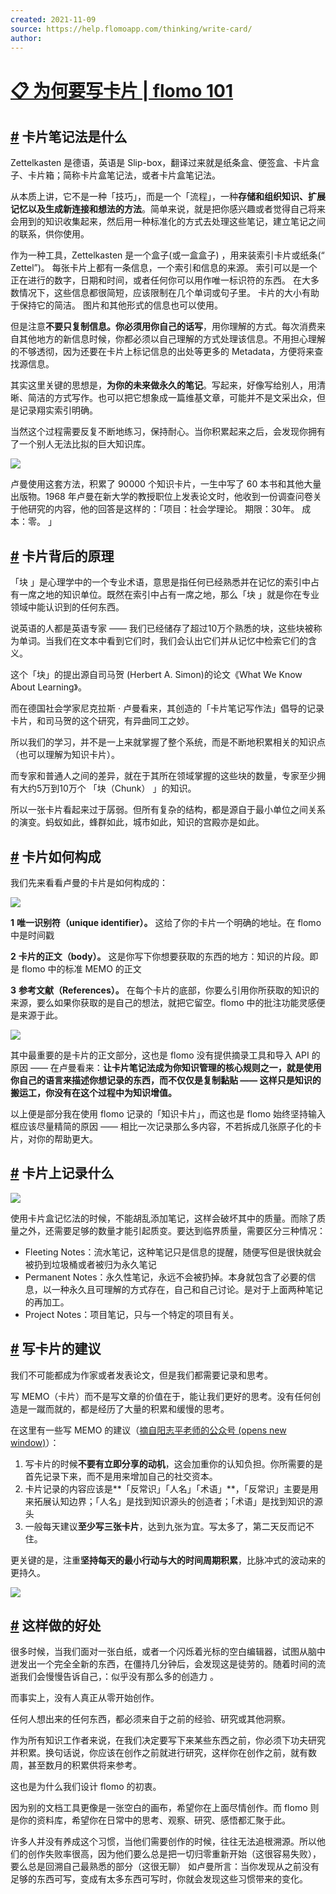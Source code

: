 ```yaml
---
created: 2021-11-09
source: https://help.flomoapp.com/thinking/write-card/
author: 
---
```


# [📋 为何要写卡片 | flomo 101](https://help.flomoapp.com/thinking/write-card/)


## [#](https://help.flomoapp.com/thinking/write-card/#%E5%8D%A1%E7%89%87%E7%AC%94%E8%AE%B0%E6%B3%95%E6%98%AF%E4%BB%80%E4%B9%88) 卡片笔记法是什么

Zettelkasten 是德语，英语是 Slip-box，翻译过来就是纸条盒、便签盒、卡片盒子、卡片箱；简称卡片盒笔记法，或者卡片盒笔记法。

从本质上讲，它不是一种「技巧」，而是一个「流程」，一种**存储和组织知识、扩展记忆以及生成新连接和想法的方法**。简单来说，就是把你感兴趣或者觉得自己将来会用到的知识收集起来，然后用一种标准化的方式去处理这些笔记，建立笔记之间的联系，供你使用。

作为一种工具，Zettelkasten 是一个盒子(或一盒盒子) ，用来装索引卡片或纸条(“ Zettel”)。 每张卡片上都有一条信息，一个索引和信息的来源。 索引可以是一个正在进行的数字，日期和时间，或者任何你可以用作唯一标识符的东西。 在大多数情况下，这些信息都很简短，应该限制在几个单词或句子里。 卡片的大小有助于保持它的简洁。 图片和其他形式的信息也可以使用。

但是注意**不要只复制信息。你必须用你自己的话写**，用你理解的方式。每次消费来自其他地方的新信息时候，你都必须以自己理解的方式处理该信息。不用担心理解的不够透彻，因为还要在卡片上标记信息的出处等更多的 Metadata，方便将来查找源信息。

其实这里关键的思想是，**为你的未来做永久的笔记**。写起来，好像写给别人，用清晰、简洁的方式写作。也可以把它想象成一篇维基文章，可能并不是文采出众，但是记录翔实索引明确。

当然这个过程需要反复不断地练习，保持耐心。当你积累起来之后，会发现你拥有了一个别人无法比拟的巨大知识库。

![](http://flomo-resource.oss-cn-shanghai.aliyuncs.com/101/luhmann.png)

卢曼使用这套方法，积累了 90000 个知识卡片，一生中写了 60 本书和其他大量出版物。1968 年卢曼在新大学的教授职位上发表论文时，他收到一份调查问卷关于他研究的内容，他的回答是这样的：「项目：社会学理论。 期限：30年。 成本：零。 」

## [#](https://help.flomoapp.com/thinking/write-card/#%E5%8D%A1%E7%89%87%E8%83%8C%E5%90%8E%E7%9A%84%E5%8E%9F%E7%90%86) 卡片背后的原理

「块 」是心理学中的一个专业术语，意思是指任何已经熟悉并在记忆的索引中占有一席之地的知识单位。既然在索引中占有一席之地，那么「块 」就是你在专业领域中能认识到的任何东西。

说英语的人都是英语专家 —— 我们已经储存了超过10万个熟悉的块，这些块被称为单词。当我们在文本中看到它们时，我们会认出它们并从记忆中检索它们的含义。

这个「块」的提出源自司马贺 (Herbert A. Simon)的论文《What We Know About Learning》。

而在德国社会学家尼克拉斯 · 卢曼看来，其创造的「卡片笔记写作法」倡导的记录卡片，和司马贺的这个研究，有异曲同工之妙。

所以我们的学习，并不是一上来就掌握了整个系统，而是不断地积累相关的知识点（也可以理解为知识卡片）。

而专家和普通人之间的差异，就在于其所在领域掌握的这些块的数量，专家至少拥有大约5万到10万个 「块（Chunk） 」的知识。

所以一张卡片看起来过于孱弱。但所有复杂的结构，都是源自于最小单位之间关系的演变。蚂蚁如此，蜂群如此，城市如此，知识的宫殿亦是如此。

## [#](https://help.flomoapp.com/thinking/write-card/#%E5%8D%A1%E7%89%87%E5%A6%82%E4%BD%95%E6%9E%84%E6%88%90) 卡片如何构成

我们先来看看卢曼的卡片是如何构成的：

![](https://flomo-resource.oss-cn-shanghai.aliyuncs.com/101/image-11.png)

**1** **唯一识别符（unique identifier）。** 这给了你的卡片一个明确的地址。在 flomo 中是时间戳

**2** **卡片的正文（body）。** 这是你写下你想要获取的东西的地方：知识的片段。即是 flomo 中的标准 MEMO 的正文

**3** **参考文献（References）。** 在每个卡片的底部，你要么引用你所获取的知识的来源，要么如果你获取的是自己的想法，就把它留空。flomo 中的批注功能灵感便是来源于此。

![](https://flomo-resource.oss-cn-shanghai.aliyuncs.com/101/image-12.png)

其中最重要的是卡片的正文部分，这也是 flomo 没有提供摘录工具和导入 API 的原因 —— 在卢曼看来：**让卡片笔记法成为你知识管理的核心规则之一，就是使用你自己的语言来描述你想记录的东西，而不仅仅是复制黏贴 —— 这样只是知识的搬运工，你没有在这个过程中为知识增值。**

以上便是部分我在使用 flomo 记录的「知识卡片」，而这也是 flomo 始终坚持输入框应该尽量精简的原因 —— 相比一次记录那么多内容，不若拆成几张原子化的卡片，对你的帮助更大。

## [#](https://help.flomoapp.com/thinking/write-card/#%E5%8D%A1%E7%89%87%E4%B8%8A%E8%AE%B0%E5%BD%95%E4%BB%80%E4%B9%88) 卡片上记录什么

![](https://flomo-resource.oss-cn-shanghai.aliyuncs.com/101/images-222.png)

使用卡片盒记忆法的时候，不能胡乱添加笔记，这样会破坏其中的质量。而除了质量之外，还需要足够的数量才能引起质变。要达到临界质量，需要区分三种情况：

-   Fleeting Notes：流水笔记，这种笔记只是信息的提醒，随便写但是很快就会被扔到垃圾桶或者被归为永久笔记
-   Permanent Notes：永久性笔记，永远不会被扔掉。本身就包含了必要的信息，以一种永久且可理解的方式存在，自己和自己讨论。是对于上面两种笔记的再加工。
-   Project Notes：项目笔记，只与一个特定的项目有关。

## [#](https://help.flomoapp.com/thinking/write-card/#%E5%86%99%E5%8D%A1%E7%89%87%E7%9A%84%E5%BB%BA%E8%AE%AE) 写卡片的建议

我们不可能都成为作家或者发表论文，但是我们都需要记录和思考。

写 MEMO（卡片）而不是写文章的价值在于，能让我们更好的思考。没有任何创造是一蹴而就的，都是经历了大量的积累和缓慢的思考。

在这里有一些写 MEMO 的建议（[摘自阳志平老师的公众号 (opens new window)](https://www.yangzhiping.com/psy/yang-KnowledgeSystem.html)）：

1.  写卡片的时候**不要有立即分享的动机**，这会加重你的认知负担。你所需要的是首先记录下来，而不是用来增加自己的社交资本。
2.  卡片记录的内容应该是\*\*「反常识」「人名」「术语」\*\*，「反常识」主要是用来拓展认知边界；「人名」是找到知识源头的创造者；「术语」是找到知识的源头
3.  一般每天建议**至少写三张卡片**，达到九张为宜。写太多了，第二天反而记不住。

更关键的是，注重**坚持每天的最小行动与大的时间周期积累**，比脉冲式的波动来的更持久。

![](https://flomo-resource.oss-cn-shanghai.aliyuncs.com/101/image-14.png)

## [#](https://help.flomoapp.com/thinking/write-card/#%E8%BF%99%E6%A0%B7%E5%81%9A%E7%9A%84%E5%A5%BD%E5%A4%84) 这样做的好处

很多时候，当我们面对一张白纸，或者一个闪烁着光标的空白编辑器，试图从脑中迸发出一个完全全新的东西，在僵持几分钟后，会发现这是徒劳的。随着时间的流逝我们会慢慢告诉自己，：似乎没有那么多的创造力 。

而事实上，没有人真正从零开始创作。

任何人想出来的任何东西，都必须来自于之前的经验、研究或其他洞察。

作为所有知识工作者来说，在我们决定要写下来某些东西之前，你必须下功夫研究并积累。换句话说，你应该在创作之前就进行研究，这样你在创作之前，就有数周，甚至数月的积累供将来参考。

这也是为什么我们设计 flomo 的初衷。

因为别的文档工具更像是一张空白的画布，希望你在上面尽情创作。而 flomo 则是你的资料库，希望你在日常中的思考、观察、研究、感悟都汇聚于此。

许多人并没有养成这个习惯，当他们需要创作的时候，往往无法追根溯源。所以他们的创作失败率很高，因为他们要么总是把一切归零重新开始（这很容易失败），要么总是回溯自己最熟悉的部分（这很无聊） 如卢曼所言：当你发现从之前没有足够的东西可写，变成有太多东西可写时，你就会发现这些习惯带来的变化。
